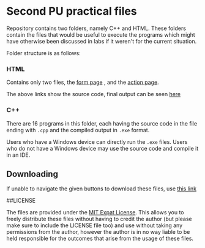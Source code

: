 # Second PU practical files

Repository contains two folders, namely C++ and HTML. These folders contain the
 files that would be useful to execute the programs which might have otherwise 
 been discussed in labs if it weren't for the current situation.

Folder structure is as follows:

### HTML
Contains only two files, the [form page](https://github.com/riskycase/pu2-computer/blob/trunk/html/form.html)
, and the [action page](https://github.com/riskycase/pu2-computer/blob/trunk/html/action.html).

The above links show the source code, final output can be seen [here](https://riskycase.github.io/pu2-computer/html/form)

### C++
There are 16 programs in this folder, each having the source code in the file 
ending with `.cpp` and the compiled output in `.exe` format.

Users who have a Windows device can directly run the `.exe` files. Users who 
do not have a Windows device may use the source code and compile it in an IDE.

## Downloading

If unable to navigate the given buttons to download these files, use 
[this link](https://github.com/riskycase/pu2-computer/archive/trunk.zip)

##LICENSE

The files are provided under the [MIT Expat License](https://github.com/riskycase/pu2-computer/blob/trunk/LICENSE).
 This allows you to freely distribute these files without having to credit the 
 author (but please make sure to include the LICENSE file too) and use without 
 taking any permissions from the author, however the author is in no way liable
 to be held responsible for the outcomes that arise from the usage of these
 files.
